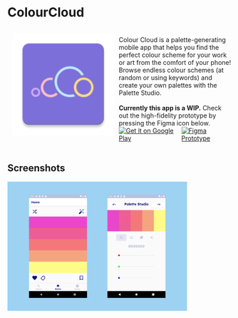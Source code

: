 # ColourCloud
<img src="https://github.com/cam1529/ColourCloud/blob/main/app/src/main/res/mipmap-xxxhdpi/ic_launcher.png" align="left" width="230" hspace="10" vspace="10">
<br>
Colour Cloud is a palette-generating mobile app that helps you find the perfect colour scheme for your work or art from the comfort of your phone! Browse endless colour schemes (at random or using keywords) and create your own palettes with the Palette Studio.<br><br><b>Currently this app is a WIP.</b> Check out the high-fidelity prototype by pressing the Figma icon below.


<div style="display:flex;" >
<a href="https://play.google.com/store/">
    <img alt="Get it on Google Play"
        height="70"
        src="https://play.google.com/intl/en_us/badges/images/generic/en_badge_web_generic.png" />
</a>
<a href="https://www.figma.com/proto/zERGNGlb8KIARfFbBYzroC/Colour-Cloud-Prototype?node-id=15%3A64&starting-point-node-id=3%3A2&scaling=scale-down">
    <img src="https://i.pinimg.com/originals/66/8c/cc/668cccb3f734f342e07c0185e6d9a975.png"
         alt="Figma Prototype" height="60">
</a>
</div>
</br>

## Screenshots
<div style="display:flex;" >
<img  src="screenshots/screenshotv1.png" width="80%" >

</div>
